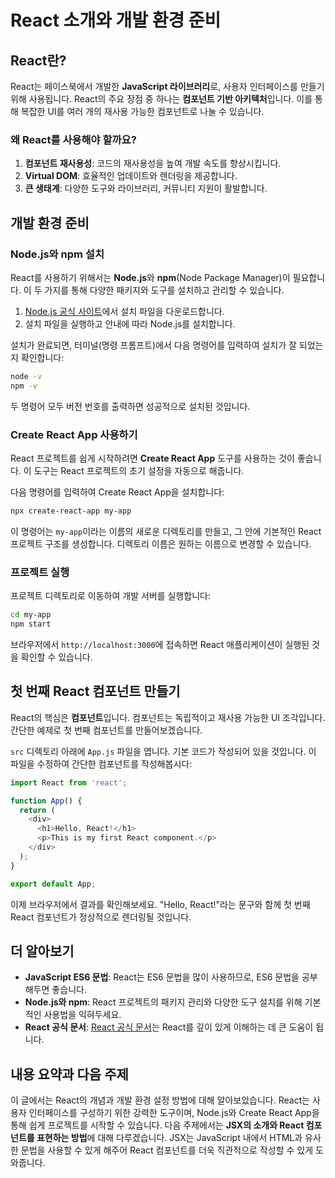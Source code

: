 # React 소개와 개발 환경 준비

## React란?

React는 페이스북에서 개발한 **JavaScript 라이브러리**로, 사용자 인터페이스를 만들기 위해 사용됩니다. React의 주요 장점 중 하나는 **컴포넌트 기반 아키텍처**입니다. 이를 통해 복잡한 UI를 여러 개의 재사용 가능한 컴포넌트로 나눌 수 있습니다. 

### 왜 React를 사용해야 할까요?

1. **컴포넌트 재사용성**: 코드의 재사용성을 높여 개발 속도를 향상시킵니다.
2. **Virtual DOM**: 효율적인 업데이트와 렌더링을 제공합니다.
3. **큰 생태계**: 다양한 도구와 라이브러리, 커뮤니티 지원이 활발합니다.

## 개발 환경 준비

### Node.js와 npm 설치

React를 사용하기 위해서는 **Node.js**와 **npm**(Node Package Manager)이 필요합니다. 이 두 가지를 통해 다양한 패키지와 도구를 설치하고 관리할 수 있습니다.

1. [Node.js 공식 사이트](https://react.dev/)에서 설치 파일을 다운로드합니다.
2. 설치 파일을 실행하고 안내에 따라 Node.js를 설치합니다.

설치가 완료되면, 터미널(명령 프롬프트)에서 다음 명령어를 입력하여 설치가 잘 되었는지 확인합니다:

```bash
node -v
npm -v
```

두 명령어 모두 버전 번호를 출력하면 성공적으로 설치된 것입니다.

### Create React App 사용하기

React 프로젝트를 쉽게 시작하려면 **Create React App** 도구를 사용하는 것이 좋습니다. 이 도구는 React 프로젝트의 초기 설정을 자동으로 해줍니다.

다음 명령어를 입력하여 Create React App을 설치합니다:

```bash
npx create-react-app my-app
```

이 명령어는 `my-app`이라는 이름의 새로운 디렉토리를 만들고, 그 안에 기본적인 React 프로젝트 구조를 생성합니다. 디렉토리 이름은 원하는 이름으로 변경할 수 있습니다.

### 프로젝트 실행

프로젝트 디렉토리로 이동하여 개발 서버를 실행합니다:

```bash
cd my-app
npm start
```

브라우저에서 `http://localhost:3000`에 접속하면 React 애플리케이션이 실행된 것을 확인할 수 있습니다.

## 첫 번째 React 컴포넌트 만들기

React의 핵심은 **컴포넌트**입니다. 컴포넌트는 독립적이고 재사용 가능한 UI 조각입니다. 간단한 예제로 첫 번째 컴포넌트를 만들어보겠습니다.

`src` 디렉토리 아래에 `App.js` 파일을 엽니다. 기본 코드가 작성되어 있을 것입니다. 이 파일을 수정하여 간단한 컴포넌트를 작성해봅시다:

```javascript
import React from 'react';

function App() {
  return (
    <div>
      <h1>Hello, React!</h1>
      <p>This is my first React component.</p>
    </div>
  );
}

export default App;
```

이제 브라우저에서 결과를 확인해보세요. "Hello, React!"라는 문구와 함께 첫 번째 React 컴포넌트가 정상적으로 렌더링될 것입니다.

## 더 알아보기

- **JavaScript ES6 문법**: React는 ES6 문법을 많이 사용하므로, ES6 문법을 공부해두면 좋습니다.
- **Node.js와 npm**: React 프로젝트의 패키지 관리와 다양한 도구 설치를 위해 기본적인 사용법을 익혀두세요.
- **React 공식 문서**: [React 공식 문서](https://react.dev)는 React를 깊이 있게 이해하는 데 큰 도움이 됩니다.

## 내용 요약과 다음 주제

이 글에서는 React의 개념과 개발 환경 설정 방법에 대해 알아보았습니다. React는 사용자 인터페이스를 구성하기 위한 강력한 도구이며, Node.js와 Create React App을 통해 쉽게 프로젝트를 시작할 수 있습니다. 다음 주제에서는 **JSX의 소개와 React 컴포넌트를 표현하는 방법**에 대해 다루겠습니다. JSX는 JavaScript 내에서 HTML과 유사한 문법을 사용할 수 있게 해주어 React 컴포넌트를 더욱 직관적으로 작성할 수 있게 도와줍니다.